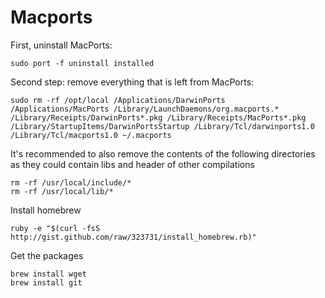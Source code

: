 # Macports #

First, uninstall MacPorts:

	sudo port -f uninstall installed

Second step: remove everything that is left from MacPorts:

	sudo rm -rf /opt/local /Applications/DarwinPorts /Applications/MacPorts /Library/LaunchDaemons/org.macports.* /Library/Receipts/DarwinPorts*.pkg /Library/Receipts/MacPorts*.pkg /Library/StartupItems/DarwinPortsStartup /Library/Tcl/darwinports1.0 /Library/Tcl/macports1.0 ~/.macports
	
It's recommended to also remove the contents of the following directories as they could contain libs and header of other compilations

	rm -rf /usr/local/include/* 
	rm -rf /usr/local/lib/*
	
Install homebrew

	ruby -e "$(curl -fsS http://gist.github.com/raw/323731/install_homebrew.rb)"
	
Get the packages	
	
	brew install wget
	brew install git
